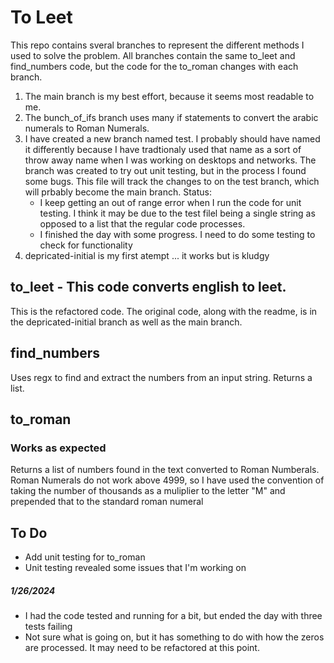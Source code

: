 
# To Leet 
This repo contains sveral branches to represent the different methods I used to solve the problem. All branches contain the same to_leet and find_numbers code, but the code for the to_roman changes with each branch.
1. The main branch is my best effort, because it seems most readable to me.
2. The bunch_of_ifs branch uses many if statements to convert the arabic numerals to Roman Numerals.
3. I have created a new branch named test.  I probably should have named it differently because I have tradtionaly used that name as a sort of throw away name when I was working on desktops and networks. The branch was created to try out unit testing, but in the process I found some bugs. This file will track the changes to on the test branch, which will prbably become the main branch. Status:
    - I keep getting an out of range error when I run the code for unit testing.  I think it may be due to the test filel being a single string as opposed to a list that the regular code processes.
    - I finished the day with some progress. I need to do some testing to check for functionality
4. depricated-initial is my first atempt ... it works but is kludgy

## to_leet - This code converts english to leet.
This is the refactored code. The original code, along with the readme, is in the depricated-initial branch as well as the main branch.

## find_numbers
Uses regx to find and extract the numbers from an input string. Returns a list.

## to_roman
### Works as expected
Returns a list of numbers found in the text converted to Roman Numberals.  Roman Numerals do not work above 4999, so I have used the convention of taking the number of thousands as a muliplier to the letter "M" and prepended that to the standard roman numeral

## To Do
- Add unit testing for to_roman
- Unit testing revealed some issues that I'm working on
  
##### 1/26/2024
- I had the code tested and running for a bit, but ended the day with three tests failing
- Not sure what is going on, but it has something to do with how the zeros are processed. It may need to be refactored at this point.





